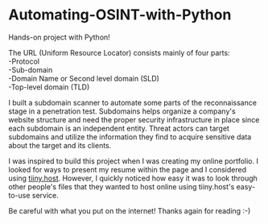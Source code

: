 # Automating-OSINT-with-Python
Hands-on project with Python! 

The URL (Uniform Resource Locator) consists mainly of four parts:
<br>-Protocol
<br>-Sub-domain
<br>-Domain Name or Second level domain (SLD)
<br>-Top-level domain (TLD)</br>

I built a subdomain scanner to automate some parts of the reconnaissance stage in a penetration test. Subdomains helps organize a company's website structure and need the proper security infrastructure in place since each subdomain is an independent entity. Threat actors can target subdomains and utilize the information they find to acquire sensitive data about the target and its clients.

I was inspired to build this project when I was creating my online portfolio. I looked for ways to present my resume within the page and I considered using <a href="https://tiiny.host/">tiiny.host</a>. However, I quickly noticed how easy it was to look through other people's files that they wanted to host online using tiiny.host's easy-to-use service. 

Be careful with what you put on the internet! Thanks again for reading :-)
